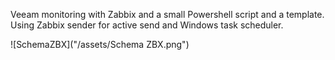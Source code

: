 Veeam monitoring with Zabbix and a small Powershell script and a template. Using Zabbix sender for active send and Windows task scheduler.

![SchemaZBX]("/assets/Schema ZBX.png")
